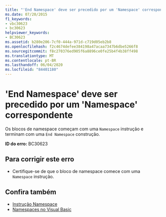 ```yaml
---
title: "'End Namespace' deve ser precedido por um 'Namespace' correspondente"
ms.date: 07/20/2015
f1_keywords:
- vbc30623
- bc30623
helpviewer_keywords:
- BC30623
ms.assetid: b280e206-7cf0-444a-971d-c719d05eb2b8
ms.openlocfilehash: f2c4674defee384198a47acaa7347b6dbe5266f8
ms.sourcegitcommit: f8c270376ed905f6a8896ce0fe25b4f4b38ff498
ms.translationtype: MT
ms.contentlocale: pt-BR
ms.lasthandoff: 06/04/2020
ms.locfileid: "84401180"
---
```

# <a name="end-namespace-must-be-preceded-by-a-matching-namespace"></a>'End Namespace' deve ser precedido por um 'Namespace' correspondente
Os blocos de namespace começam com uma `Namespace` instrução e terminam com uma `End Namespace` construção.  
  
 **ID do erro:** BC30623  
  
## <a name="to-correct-this-error"></a>Para corrigir este erro  
  
- Certifique-se de que o bloco de namespace comece com uma `Namespace` instrução.  
  
## <a name="see-also"></a>Confira também

- [Instrução Namespace](../language-reference/statements/namespace-statement.md)
- [Namespaces no Visual Basic](../programming-guide/program-structure/namespaces.md)
